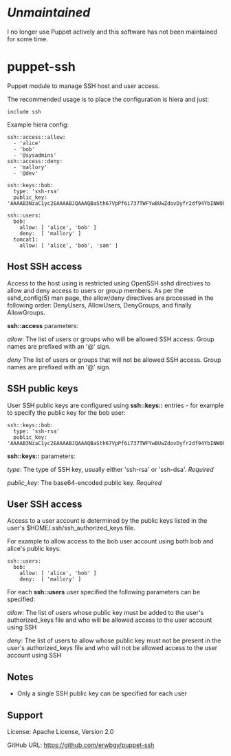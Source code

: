 # _Unmaintained_

I no longer use Puppet actively and this software has not been maintained for some time.

# puppet-ssh

Puppet module to manage SSH host and user access.

The recommended usage is to place the configuration is hiera and just:

    include ssh

Example hiera config:

    ssh::access::allow:
      - 'alice'
      - 'bob'
      - '@sysadmins'
    ssh::access::deny:
      - 'mallory'
      - '@dev'
    
    ssh::keys::bob:
      type: 'ssh-rsa'
      public_key: 'AAAAB3NzaC1yc2EAAAABJQAAAQBaSth67VpPf6i737TWFYwBUwZdovDyfr2df94YbINWOkOQTBoaR5TnUSgqorpTUGmif8w2khqWWb/ZI+l5HQckR8WVVgBDnFPnXcYZ2ok0qV85bD/ttlpw4QDMb82+f72YcBu4h5A2eKxroqFQCyigfXtE3JjgakIm3iW7OW6XQUkAT8MZFhy3xlodJCdNOxvxawd9CVpw70cTeA7bXBiS8AFUpcKp20Z45tixiESrH2E4TRCy8HHxnN6fGUG+Xt6No265fPpEc+Bg+/hkrguIVEuj2NoIoQcS4F8Kew73jnJte4qugNbJIwcKTWn3NvgjA2CwPIWxvkvJerx129cf'

    ssh::users:
      bob:
        allow: [ 'alice', 'bob' ]
        deny:  [ 'mallory' ]
      tomcat1:
        allow: [ 'alice', 'bob', 'sam' ]

## Host SSH access

Access to the host using is restricted using OpenSSH sshd directives to allow
and deny access to users or group members.  As per the sshd_config(5) man page,
the allow/deny directives are processed in the following order: DenyUsers,
AllowUsers, DenyGroups, and finally AllowGroups.

**ssh::access** parameters:

*allow*: The list of users or groups who will be allowed SSH access. Group
names are prefixed with an '@' sign.

*deny* The list of users or groups that will not be allowed SSH access. Group
names are prefixed with an '@' sign.

## SSH public keys

User SSH public keys are configured using **ssh::keys::<username>** entries -
for example to specify the public key for the bob user:

    ssh::keys::bob:
      type: 'ssh-rsa'
      public_key: 'AAAAB3NzaC1yc2EAAAABJQAAAQBaSth67VpPf6i737TWFYwBUwZdovDyfr2df94YbINWOkOQTBoaR5TnUSgqorpTUGmif8w2khqWWb/ZI+l5HQckR8WVVgBDnFPnXcYZ2ok0qV85bD/ttlpw4QDMb82+f72YcBu4h5A2eKxroqFQCyigfXtE3JjgakIm3iW7OW6XQUkAT8MZFhy3xlodJCdNOxvxawd9CVpw70cTeA7bXBiS8AFUpcKp20Z45tixiESrH2E4TRCy8HHxnN6fGUG+Xt6No265fPpEc+Bg+/hkrguIVEuj2NoIoQcS4F8Kew73jnJte4qugNbJIwcKTWn3NvgjA2CwPIWxvkvJerx129cf'

**ssh::keys::<username>** parameters:

*type*: The type of SSH key, usually either 'ssh-rsa' or 'ssh-dsa'. *Required*

*public_key*: The base64-encoded public key. *Required*

## User SSH access

Access to a user account is determined by the public keys listed in the user's
$HOME/.ssh/ssh_authorized_keys file.  

For example to allow access to the bob user account using both bob and alice's
public keys:

    ssh::users:
      bob:
        allow: [ 'alice', 'bob' ]
        deny:  [ 'mallory' ]

For each **ssh::users** user specified the following parameters can be
specified:

*allow*: The list of users whose public key must be added to the user's
authorized_keys file and who will be allowed access to the user account using
SSH

*deny*: The list of users to allow whose public key must not be present in the
user's authorized_keys file and who will not be allowed access to the user
account using SSH

## Notes

* Only a single SSH public key can be specified for each user

## Support

License: Apache License, Version 2.0

GitHub URL: https://github.com/erwbgy/puppet-ssh
